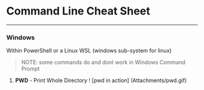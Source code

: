 # Command Line Cheat Sheet
---
### Windows
Within PowerShell or a Linux WSL (windows sub-system for linux) 
> NOTE: some commands do and dont work in Windows Command Prompt

1. **PWD** - Print Whole Directory
! [pwd in action] (Attachments/pwd.gif)

